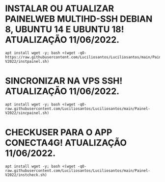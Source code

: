 # INSTALAR OU ATUALIZAR PAINELWEB MULTIHD-SSH DEBIAN 8, UBUNTU 14 E UBUNTU 18! ATUALIZAÇÃO 11/06/2022.
```
apt install wget -y; bash <(wget -qO- https://raw.githubusercontent.com/Luciliosantos/Luciliosantos/main/Painel-V2022/instpainel.sh)
```

# SINCRONIZAR NA VPS SSH! ATUALIZAÇÃO 11/06/2022.
```
apt install wget -y; bash <(wget -qO- raw.githubusercontent.com/Luciliosantos/Luciliosantos/main/Painel-V2022/sincpainel.sh)
```

# CHECKUSER PARA O APP CONECTA4G! ATUALIZAÇÃO 11/06/2022.
```
apt install wget -y; bash <(wget -qO- raw.githubusercontent.com/Luciliosantos/Luciliosantos/main/Painel-V2022/instcheck.sh)
```
